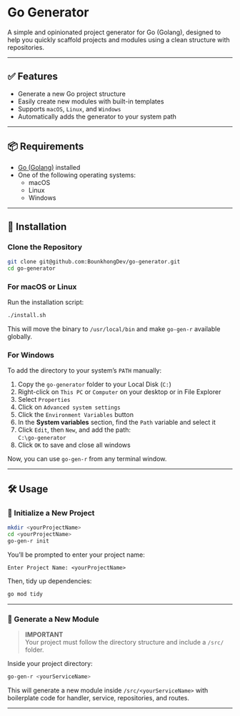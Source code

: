 # Go Generator

A simple and opinionated project generator for Go (Golang), designed to help you quickly scaffold projects and modules using a clean structure with repositories.

---

## ✅ Features

- Generate a new Go project structure
- Easily create new modules with built-in templates
- Supports `macOS`, `Linux`, and `Windows`
- Automatically adds the generator to your system path

---

## 📦 Requirements

- [Go (Golang)](https://golang.org/dl/) installed
- One of the following operating systems:
  - macOS
  - Linux
  - Windows

---

## 🚀 Installation

### Clone the Repository

```bash
git clone git@github.com:BounkhongDev/go-generator.git
cd go-generator
```

### For macOS or Linux

Run the installation script:

```bash
./install.sh
```

This will move the binary to `/usr/local/bin` and make `go-gen-r` available globally.

### For Windows

To add the directory to your system’s `PATH` manually:

1. Copy the `go-generator` folder to your Local Disk (`C:`)
2. Right-click on `This PC` or `Computer` on your desktop or in File Explorer
3. Select `Properties`
4. Click on `Advanced system settings`
5. Click the `Environment Variables` button
6. In the **System variables** section, find the `Path` variable and select it
7. Click `Edit`, then `New`, and add the path:  
   `C:\go-generator`
8. Click `OK` to save and close all windows

Now, you can use `go-gen-r` from any terminal window.

---

## 🛠️ Usage

### 🔧 Initialize a New Project

```bash
mkdir <yourProjectName>
cd <yourProjectName>
go-gen-r init
```

You’ll be prompted to enter your project name:

```
Enter Project Name: <yourProjectName>
```

Then, tidy up dependencies:

```bash
go mod tidy
```

---

### 🧱 Generate a New Module

> **IMPORTANT**  
> Your project must follow the directory structure and include a `/src/` folder.

Inside your project directory:

```bash
go-gen-r <yourServiceName>
```

This will generate a new module inside `/src/<yourServiceName>` with boilerplate code for handler, service, repositories, and routes.

---
